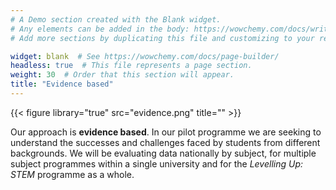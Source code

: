 ```yaml
---
# A Demo section created with the Blank widget.
# Any elements can be added in the body: https://wowchemy.com/docs/writing-markdown-latex/
# Add more sections by duplicating this file and customizing to your requirements.

widget: blank  # See https://wowchemy.com/docs/page-builder/
headless: true  # This file represents a page section.
weight: 30  # Order that this section will appear.
title: "Evidence based"
---
```


{{< figure library="true" src="evidence.png" title="" >}}

Our approach is **evidence based**. In our pilot programme we are seeking to understand the successes and challenges faced by students from different backgrounds. We will be evaluating data nationally by subject, for multiple subject programmes within a single university and for the _Levelling Up: STEM_ programme as a whole. 

